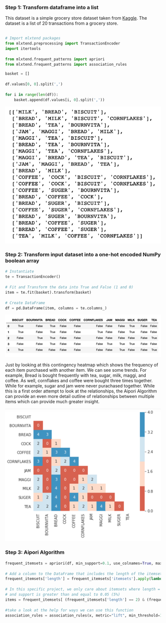 ### Step 1: Transform dataframe into a list

This dataset is a simple grocery store dataset taken from [Kaggle](https://www.kaggle.com/shazadudwadia/supermarket). The dataset is a list of 20 transactions from a grocery store. 



```python

# Import mlxtend packages
from mlxtend.preprocessing import TransactionEncoder
import itertools  

from mlxtend.frequent_patterns import apriori
from mlxtend.frequent_patterns import association_rules

```


```python
basket = []

df.values[0, 0].split(',')

for i in range(len(df)):
    basket.append(df.values[i, 0].split(','))
```

![Alternate image text](/images/Intro_MBA/basket.png)

### Step 2: Transform input dataset into a one-hot encoded NumPy boolean array
```python
# Instantiate
te = TransactionEncoder()

# Fit and Transform the data into True and False (1 and 0)
item = te.fit(basket).transform(basket)

# Create DataFrame
df = pd.DataFrame(item, columns = te.columns_)
```

![Alternate image text](/images/Intro_MBA/basket_dummy.png)

Just by looking at this contingency heatmap which shows the frequency of each item purchased with another item. We can see some trends. For example, Bread is bought frequently with tea, sugar, milk, maggi, and coffee. As well, cornflakes and coffee were bought three times together. While for example, sugar and jam were never purachased together. While this is a first order attempt to look at the relationships, the Aipori Algorithm can provide an even more detail outline of relationships between multiple items which can provide much greater insight.


![Alternate image text](/images/Intro_MBA/basket_correlation.png)

### Step 3: Aipori Algorithm

```python
frequent_itemsets = apriori(df, min_support=0.1, use_colnames=True, max_len = 4)

# Add a column to the DataFrame that includes the length of the itemsets
frequent_itemsets['length'] = frequent_itemsets['itemsets'].apply(lambda x: len(x))

# In this specific project, we only care about itemsets where length = 2
# and support is greater than and equal to 0.05 (5%)
items = frequent_itemsets[ (frequent_itemsets['length'] == 2) & (frequent_itemsets['support'] >= 0.05) ]

#take a look at the help for ways we can use this function
association_rules = association_rules(x, metric="lift", min_threshold=1)
```